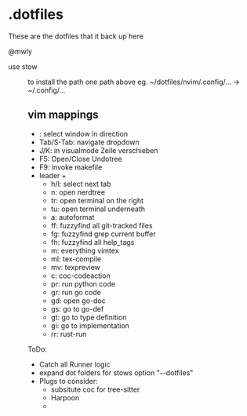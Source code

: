# .dotfiles

These are the dotfiles that it back up here

@mwly 

use stow <Dir> to install the path one path above
eg.   ~/dotfiles/nvim/.config/...  ->  ~/.config/...



## vim mappings
* <C-vimkeys>: select window in direction
* Tab/S-Tab: navigate dropdown
* J/K: in visualmode Zeile verschieben
* F5: Open/Close Undotree 
* F9: invoke makefile
* leader +
    * h/l: select next tab
    * n: open nerdtree
    * tr: open terminal on the right
    * tu: open terminal underneath
    * a: autoformat
    * ff: fuzzyfind all git-tracked files
    * fg: fuzzyfind grep current buffer
    * fh: fuzzyfind all help_tags
    * m: everything vimtex
    * ml: tex-compile
    * mv: texpreview
    * c: coc-codeaction
    * pr: run python code
    * gr: run go code
    * gd: open go-doc
    * gs: go to go-def
    * gt: go to type definition
    * gi: go to implementation
    * rr: rust-run

ToDo: 
* Catch all Runner logic
* expand dot folders for stows option "--dotfiles"
* Plugs to consider:
    * subsitute coc for tree-sitter
    * Harpoon
    * 
